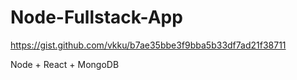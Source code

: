 # Node-Fullstack-App
https://gist.github.com/vkku/b7ae35bbe3f9bba5b33df7ad21f38711

Node + React + MongoDB

